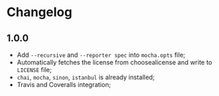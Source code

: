 # Changelog

## 1.0.0

- Add `--recursive` and `--reporter spec` into `mocha.opts` file;
- Automatically fetches the license from choosealicense and write to `LICENSE` file;
- `chai`, `mocha`, `sinon`, `istanbul` is already installed;
- Travis and Coveralls integration;
